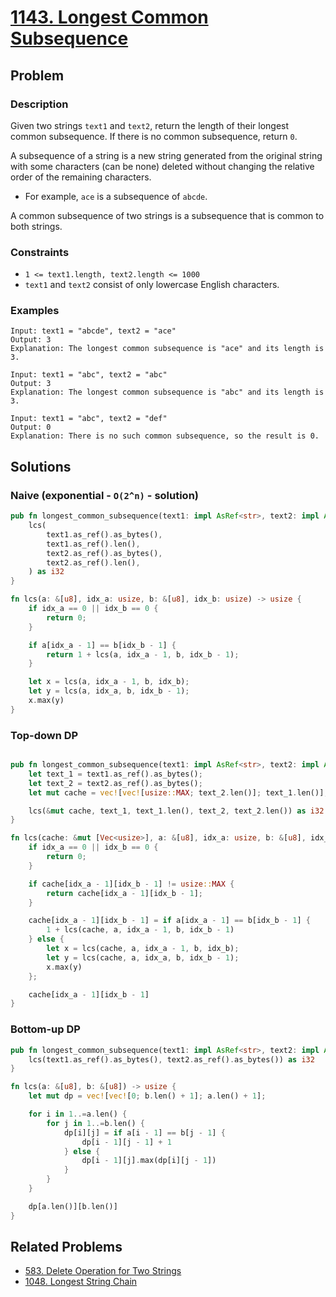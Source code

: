 # [1143. Longest Common Subsequence](https://leetcode.com/problems/longest-common-subsequence/)

## Problem

### Description

Given two strings `text1` and `text2`, return the length of their longest common
subsequence. If there is no common subsequence, return `0`.

A subsequence of a string is a new string generated from the original string
with some characters (can be none) deleted without changing the relative order
of the remaining characters.

* For example, `ace` is a subsequence of `abcde`.

A common subsequence of two strings is a subsequence that is common to both
strings.

### Constraints

* `1 <= text1.length, text2.length <= 1000`
* `text1` and `text2` consist of only lowercase English characters.

### Examples

```text
Input: text1 = "abcde", text2 = "ace" 
Output: 3  
Explanation: The longest common subsequence is "ace" and its length is 3.
```

```text
Input: text1 = "abc", text2 = "abc"
Output: 3
Explanation: The longest common subsequence is "abc" and its length is 3.
```

```text
Input: text1 = "abc", text2 = "def"
Output: 0
Explanation: There is no such common subsequence, so the result is 0.
```

## Solutions

### Naive (exponential - `O(2^n)` - solution)

```rust
pub fn longest_common_subsequence(text1: impl AsRef<str>, text2: impl AsRef<str>) -> i32 {
    lcs(
        text1.as_ref().as_bytes(),
        text1.as_ref().len(),
        text2.as_ref().as_bytes(),
        text2.as_ref().len(),
    ) as i32
}

fn lcs(a: &[u8], idx_a: usize, b: &[u8], idx_b: usize) -> usize {
    if idx_a == 0 || idx_b == 0 {
        return 0;
    }

    if a[idx_a - 1] == b[idx_b - 1] {
        return 1 + lcs(a, idx_a - 1, b, idx_b - 1);
    }

    let x = lcs(a, idx_a - 1, b, idx_b);
    let y = lcs(a, idx_a, b, idx_b - 1);
    x.max(y)
}
```

### Top-down DP

```rust

pub fn longest_common_subsequence(text1: impl AsRef<str>, text2: impl AsRef<str>) -> i32 {
    let text_1 = text1.as_ref().as_bytes();
    let text_2 = text2.as_ref().as_bytes();
    let mut cache = vec![vec![usize::MAX; text_2.len()]; text_1.len()];

    lcs(&mut cache, text_1, text_1.len(), text_2, text_2.len()) as i32
}

fn lcs(cache: &mut [Vec<usize>], a: &[u8], idx_a: usize, b: &[u8], idx_b: usize) -> usize {
    if idx_a == 0 || idx_b == 0 {
        return 0;
    }

    if cache[idx_a - 1][idx_b - 1] != usize::MAX {
        return cache[idx_a - 1][idx_b - 1];
    }

    cache[idx_a - 1][idx_b - 1] = if a[idx_a - 1] == b[idx_b - 1] {
        1 + lcs(cache, a, idx_a - 1, b, idx_b - 1)
    } else {
        let x = lcs(cache, a, idx_a - 1, b, idx_b);
        let y = lcs(cache, a, idx_a, b, idx_b - 1);
        x.max(y)
    };

    cache[idx_a - 1][idx_b - 1]
}
```

### Bottom-up DP

```rust
pub fn longest_common_subsequence(text1: impl AsRef<str>, text2: impl AsRef<str>) -> i32 {
    lcs(text1.as_ref().as_bytes(), text2.as_ref().as_bytes()) as i32
}

fn lcs(a: &[u8], b: &[u8]) -> usize {
    let mut dp = vec![vec![0; b.len() + 1]; a.len() + 1];

    for i in 1..=a.len() {
        for j in 1..=b.len() {
            dp[i][j] = if a[i - 1] == b[j - 1] {
                dp[i - 1][j - 1] + 1
            } else {
                dp[i - 1][j].max(dp[i][j - 1])
            }
        }
    }

    dp[a.len()][b.len()]
}
```

## Related Problems

* [583. Delete Operation for Two Strings](/leetcode/500%20-%20599/583%20-%20Delete%20Operation%20for%20Two%20Strings.md)
* [1048. Longest String Chain](/leetcode/1000%20-%201099/1048%20-%20Longest%20String%20Chain.md)
